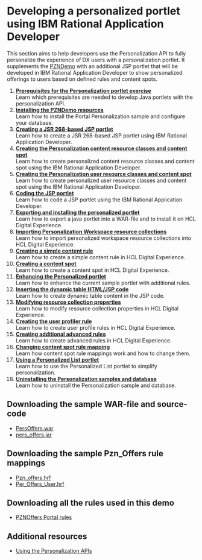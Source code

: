 # Developing a personalized portlet using IBM Rational Application Developer

This section aims to help developers use the Personalization API to fully personalize the experience of DX users with a personalization portlet.
It supplements the [PZNDemo](../demo/index.md) with an additional JSP portlet that will be developed in IBM Rational Application Developer to show personalized offerings to users based on defined rules and content spots.  

1. **[Prerequisites for the Personalization portlet exercise](./pzn_demoprereq.md)**  
Learn which prerequisites are needed to develop Java portlets with the personalization API.  
2. **[Installing the PZNDemo resources](./pzn_demoinstall.md)**  
Learn how to install the Portal Personalization sample and configure your database.  
3. **[Creating a JSR 268-based JSP portlet](./pzn_demo_create_jsp_rad.md)**  
Learn how to create a JSR 268-based JSP portlet using IBM Rational Application Developer.  
4. **[Creating the Personalization content resource classes and content spot](./pzn_demo_create_pzn_content_resources.md)**  
Learn how to create personalized content resource classes and content spot using the IBM Rational Application Developer.  
5. **[Creating the Personalization user resource classes and content spot](./pzn_demo_create_pzn_user_resources.md)**  
Learn how to create personalized user resource classes and content spot using the IBM Rational Application Developer.  
6. **[Coding the JSP portlet](./pzn_demo_finish_coding_portlet_jsp.md)**  
Learn how to code a JSP portlet using the IBM Rational Application Developer.  
7. **[Exporting and installing the personalized portlet](./pzn_demo_export_war_install_portlet.md)**  
Learn how to export a java portlet into a WAR-file and to install it on HCL Digital Experience.  
8. **[Importing Personalization Workspace resource collections](./pzn_demo_import_resource_collections.md)**  
Learn how to import personalized workspace resource collections into HCL Digital Experience.  
9. **[Creating a simple content rule](./pzn_demo_create_simple_content_rule.md)**  
Learn how to create a simple content rule in HCL Digital Experience.  
10. **[Creating a content spot](./pzn_demo_create_content_spot.md)**  
Learn how to create a content spot in HCL Digital Experience.  
11. **[Enhancing the Personalized portlet](./pzn_demo_enhance_personalized_portlet.md)**  
Learn how to enhance the current sample portlet with additional rules.  
12. **[Inserting the dynamic table HTML/JSP code](./pzn_demo_insert_dynamic_table_code.md)**  
Learn how to create dynamic table content in the JSP code.  
13. **[Modifying resource collection properties](./pzn_demo_modify_resource_collection_properties.md)**  
Learn how to modify resource collection properties in HCL Digital Experience.  
14. **[Creating the user profiler rule](./pzn_demo_create_user_profiler_rule.md)**  
Learn how to create user profile rules in HCL Digital Experience.  
15. **[Creating additional advanced rules](./pzn_demo_create_additional_advanced_rules.md)**  
Learn how to create advanced rules in HCL Digital Experience.
16. **[Changing content spot rule mapping](./pzn_demo_change_content_spot_rule_mapping.md)**  
Learn how content spot rule mappings work and how to change them.  
17. **[Using a Personalized List portlet](../personalized_list_portlet.md)**  
Learn how to use the Personalized List portlet to simplify personalization.  
18. **[Uninstalling the Personalization samples and database](./pzn_demouninstall.md)**  
Learn how to uninstall the Personalization sample and database.  

## Downloading the sample WAR-file and source-code

- [PersOffers.war](../download/PersOffers.war)  
- [pers_offers.jar](../download/pers_offers.jar)  

## Downloading the sample Pzn_Offers rule mappings

- [Pzn_offers.hrf](../download/Pzn_offers.hrf)  
- [Per_Offers_User.hrf](../download/Per_Offers_User.hrf)  

## Downloading all the rules used in this demo  

- [PZNOffers Portal rules](../download/Portal_rules_PznOffers.zip)  

## Additional resources

- [Using the Personalization APIs](../../pzn_programming_ref/using_apis/index.md?h=personalization+api)  
